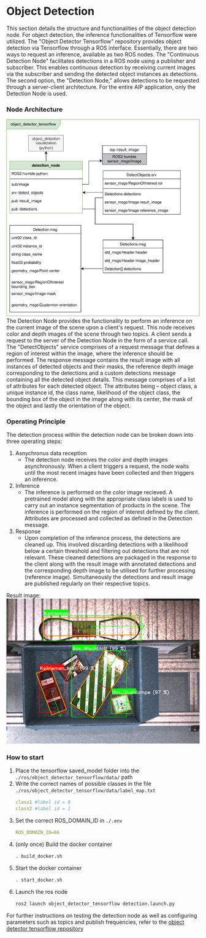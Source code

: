 # Object Detection
This section details the structure and functionalities of the object detection node. For object detection, the inference functionalities of Tensorflow were utilized. The "Object Detector Tensorflow" repository provides object detection via Tensorflow through a ROS interface. Essentially, there are two ways to request an inference, available as two ROS nodes. The "Continuous Detection Node" facilitates detections in a ROS node using a publisher and subscriber. This enables continuous detection by receiving current images via the subscriber and sending the detected object instances as detections. The second option, the "Detection Node," allows detections to be requested through a server-client architecture. For the entire AIP application, only the Detection Node is used.

### Node Architecture
![Object Detection Node Architecture](../images/detection_node.svg)
The Detection Node provides the functionality to perform an inference on the current image of the scene upon a client's request. This node receives color and depth images of the scene through two topics. A client sends a request to the server of the Detection Node in the form of a service call. The "DetectObjects" service comprises of a request message that defines a region of interest within the image, where the inference should be performed. The response message contains the result image with all instances of detected objects and their masks, the reference depth image corresponding to the detections and a custom detections message containing all the detected object details. This message comprises of a list of attributes for each detected object. The attributes being – object class, a unique instance id, the class name, likelihood of the object class, the bounding box of the object in the image along with its center, the mask of the object and lastly the orientation of the object. 

### Operating Principle
The detection process within the detection node can be broken down into three operating steps:
1. Asnychronus data reception
    - The detection node receives the color and depth images asynchronously. When a client triggers a request, the node waits until the most recent images have been collected and then triggers an inference.
2. Inference
    - The inference is performed on the color image recieved. A pretrained model along with the appropriate class labels is used to carry out an instance segmentation of products in the scene. The inference is performed on the region of interest defined by the client. Attributes are processed and collected as defined in the Detection message.
3. Response
    - Upon completion of the inference process, the detections are cleaned up. This involved discarding detections with a likelihood below a certain threshold and filtering out detections that are not relevant. These cleaned detections are packaged in the response to the client along with the result image with annotated detections and the corresponding depth image to be utilised for further processing (reference image). Simultaneously the detections and result image are published regularly on their respective topics.

Result image:
![Result Image](../images/result_img.png)

### How to start
1. Place the tensorflow saved_model folder into the `./ros/object_detector_tensorflow/data/` path
2. Write the correct names of possible classes in the file `./ros/object_detector_tensorflow/data/label_map.txt`
   ```yaml
   class1 #label id = 0
   class2 #label id = 1
   ```
3. Set the correct ROS_DOMAIN_ID in `./.env`
    ```yaml
    ROS_DOMAIN_ID=66
    ```
4. (only once) Build the docker container
   ```bash
   . build_docker.sh
   ```
5. Start the docker container
   ```bash
   . start_docker.sh
   ```
6. Launch the ros node
   ```bash
   ros2 launch object_detector_tensorflow detection.launch.py
   ```

For further instructions on testing the detection node as well as configuring parameters such as topics and publish frequencies, refer to the [object detector tensorflow repository](https://github.com/eshan-savla/object_detector_tensorflow)